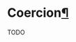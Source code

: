 <h1 id="coercion">Coercion<a class="headerlink" href="#coercion" title="Permanent link">&para;</a></h1>

TODO
